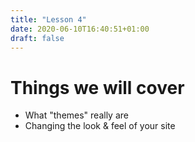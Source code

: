 ```yaml
---
title: "Lesson 4"
date: 2020-06-10T16:40:51+01:00
draft: false
---
```

# Things we will cover

- What "themes" really are
- Changing the look & feel of your site
